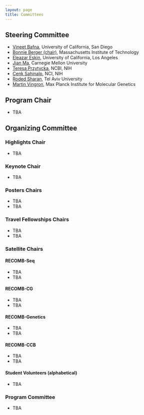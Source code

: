 ```yaml
---
layout: page
title: Committees
---
```


## Steering Committee

- [Vineet Bafna](https://proteomics.ucsd.edu/wp-public-root/about/team/vineet-bafna/),	University of California, San Diego
- [Bonnie Berger (chair)](https://people.csail.mit.edu/bab/),	Massachusetts Institute of Technology
- [Eleazar Eskin](https://web.cs.ucla.edu/~eeskin/),	University of California, Los Angeles
- [Jian Ma](https://www.cs.cmu.edu/~jianma/),	Carnegie Mellon University
- [Teresa Przytycka](https://www.ncbi.nlm.nih.gov/CBBresearch/Przytycka/index.cgi#research),	NCBI, NIH
- [Cenk Sahinalp](https://ccr.cancer.gov/staff-directory/s-cenk-sahinalp),	NCI, NIH
- [Roded Sharan](https://www.cs.tau.ac.il/~roded/),	Tel Aviv University
- [Martin Vingron](https://www.molgen.mpg.de/Martin-Vingron.html),	Max Planck Institute for Molecular Genetics

## Program Chair

 - TBA

## Organizing Committee

### Highlights Chair
 - TBA	

### Keynote Chair
 - TBA	

### Posters Chairs
 - TBA	
 - TBA	

### Travel Fellowships Chairs
 - TBA	
 - TBA	

### Satellite Chairs

#### RECOMB-Seq
 - TBA	
 - TBA	

#### RECOMB-CG
 - TBA	
 - TBA	

#### RECOMB-Genetics
 - TBA	
 - TBA	

#### RECOMB-CCB
 - TBA	
 - TBA	

#### Student Volunteers (alphabetical)
 - TBA

### Program Committee

 - TBA
